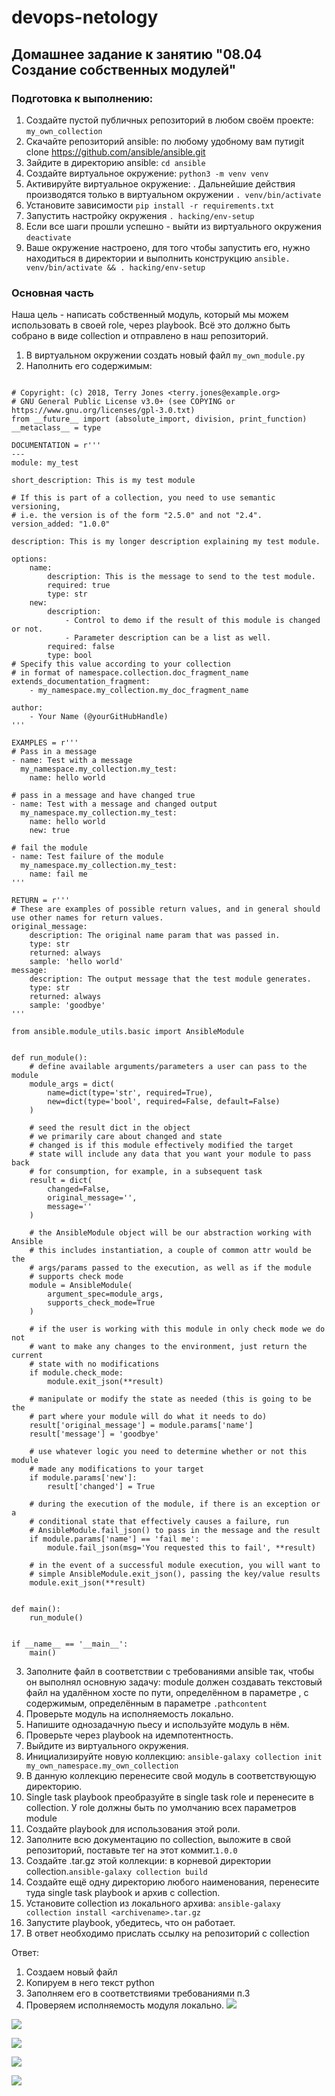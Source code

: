 # devops-netology
## Домашнее задание к занятию "08.04 Создание собственных модулей"

### Подготовка к выполнению:

1. Создайте пустой публичных репозиторий в любом своём проекте: ```my_own_collection```
2. Скачайте репозиторий ansible: по любому удобному вам путиgit clone https://github.com/ansible/ansible.git
3. Зайдите в директорию ansible: ```cd ansible```
4. Создайте виртуальное окружение: ```python3 -m venv venv```
5. Активируйте виртуальное окружение: . Дальнейшие действия производятся только в виртуальном окружении ```. venv/bin/activate```
6. Установите зависимости ```pip install -r requirements.txt```
7. Запустить настройку окружения ```. hacking/env-setup```
8. Если все шаги прошли успешно - выйти из виртуального окружения ```deactivate```
9. Ваше окружение настроено, для того чтобы запустить его, нужно находиться в директории и выполнить конструкцию ```ansible. venv/bin/activate && . hacking/env-setup```

### Основная часть

Наша цель - написать собственный модуль, который мы можем использовать в своей role, через playbook. Всё это должно быть собрано в виде collection и отправлено в наш репозиторий.

1. В виртуальном окружении создать новый файл ```my_own_module.py```
2. Наполнить его содержимым:
```!/usr/bin/python

# Copyright: (c) 2018, Terry Jones <terry.jones@example.org>
# GNU General Public License v3.0+ (see COPYING or https://www.gnu.org/licenses/gpl-3.0.txt)
from __future__ import (absolute_import, division, print_function)
__metaclass__ = type

DOCUMENTATION = r'''
---
module: my_test

short_description: This is my test module

# If this is part of a collection, you need to use semantic versioning,
# i.e. the version is of the form "2.5.0" and not "2.4".
version_added: "1.0.0"

description: This is my longer description explaining my test module.

options:
    name:
        description: This is the message to send to the test module.
        required: true
        type: str
    new:
        description:
            - Control to demo if the result of this module is changed or not.
            - Parameter description can be a list as well.
        required: false
        type: bool
# Specify this value according to your collection
# in format of namespace.collection.doc_fragment_name
extends_documentation_fragment:
    - my_namespace.my_collection.my_doc_fragment_name

author:
    - Your Name (@yourGitHubHandle)
'''

EXAMPLES = r'''
# Pass in a message
- name: Test with a message
  my_namespace.my_collection.my_test:
    name: hello world

# pass in a message and have changed true
- name: Test with a message and changed output
  my_namespace.my_collection.my_test:
    name: hello world
    new: true

# fail the module
- name: Test failure of the module
  my_namespace.my_collection.my_test:
    name: fail me
'''

RETURN = r'''
# These are examples of possible return values, and in general should use other names for return values.
original_message:
    description: The original name param that was passed in.
    type: str
    returned: always
    sample: 'hello world'
message:
    description: The output message that the test module generates.
    type: str
    returned: always
    sample: 'goodbye'
'''

from ansible.module_utils.basic import AnsibleModule


def run_module():
    # define available arguments/parameters a user can pass to the module
    module_args = dict(
        name=dict(type='str', required=True),
        new=dict(type='bool', required=False, default=False)
    )

    # seed the result dict in the object
    # we primarily care about changed and state
    # changed is if this module effectively modified the target
    # state will include any data that you want your module to pass back
    # for consumption, for example, in a subsequent task
    result = dict(
        changed=False,
        original_message='',
        message=''
    )

    # the AnsibleModule object will be our abstraction working with Ansible
    # this includes instantiation, a couple of common attr would be the
    # args/params passed to the execution, as well as if the module
    # supports check mode
    module = AnsibleModule(
        argument_spec=module_args,
        supports_check_mode=True
    )

    # if the user is working with this module in only check mode we do not
    # want to make any changes to the environment, just return the current
    # state with no modifications
    if module.check_mode:
        module.exit_json(**result)

    # manipulate or modify the state as needed (this is going to be the
    # part where your module will do what it needs to do)
    result['original_message'] = module.params['name']
    result['message'] = 'goodbye'

    # use whatever logic you need to determine whether or not this module
    # made any modifications to your target
    if module.params['new']:
        result['changed'] = True

    # during the execution of the module, if there is an exception or a
    # conditional state that effectively causes a failure, run
    # AnsibleModule.fail_json() to pass in the message and the result
    if module.params['name'] == 'fail me':
        module.fail_json(msg='You requested this to fail', **result)

    # in the event of a successful module execution, you will want to
    # simple AnsibleModule.exit_json(), passing the key/value results
    module.exit_json(**result)


def main():
    run_module()


if __name__ == '__main__':
    main()
```

3. Заполните файл в соответствии с требованиями ansible так, чтобы он выполнял основную задачу: module должен 
создавать текстовый файл на удалённом хосте по пути, определённом в параметре , с содержимым, определённым в параметре ```.pathcontent```
4. Проверьте модуль на исполняемость локально.
5. Напишите однозадачную пьесу и используйте модуль в нём.
6. Проверьте через playbook на идемпотентность.
7. Выйдите из виртуального окружения.
8. Инициализируйте новую коллекцию: ```ansible-galaxy collection init my_own_namespace.my_own_collection```
9. В данную коллекцию перенесите свой модуль в соответствующую директорию.
10. Single task playbook преобразуйте в single task role и перенесите в collection. У role должны быть по умолчанию всех параметров module
11. Создайте playbook для использования этой роли.
12. Заполните всю документацию по collection, выложите в свой репозиторий, поставьте тег на этот коммит.```1.0.0```
13. Создайте .tar.gz этой коллекции: в корневой директории collection.```ansible-galaxy collection build```
14. Создайте ещё одну директорию любого наименования, перенесите туда single task playbook и архив c collection.
15. Установите collection из локального архива: ```ansible-galaxy collection install <archivename>.tar.gz```
16. Запустите playbook, убедитесь, что он работает.
17. В ответ необходимо прислать ссылку на репозиторий с collection

Ответ:
1. Создаем новый файл
2. Копируем в него текст python
3. Заполняем его в соответствиями требованиями п.3
4. Проверяем исполняемость модуля локально.
![](8_4_activate.jpg)

![](8_4_hacking_env.jpg)

![](8_4_role.jpg)

![](8_4_module_1.jpg)

![](8_4_install_targz.jpg)

